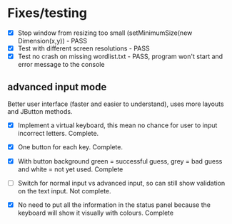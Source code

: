 # Fixes/testing
- [X] Stop window from resizing too small (setMinimumSize(new Dimension(x,y)) - PASS
- [X] Test with different screen resolutions - PASS
- [X] Test no crash on missing wordlist.txt - PASS, program won't start and error message to the console

## advanced input mode
Better user interface (faster and easier to understand), uses more layouts and JButton methods.
- [X] Implement a virtual keyboard, this mean no chance for user to input incorrect letters.  Complete. 
- [X] One button for each key.  Complete.
- [X] With button background green = successful guess, grey = bad guess and  white = not yet used.  Complete
- [ ] Switch for normal input vs advanced input, so can still show validation on the text input.  Not complete.
- [X] No need to put all the information in the status panel because the keyboard will show it visually with colours.  Complete

